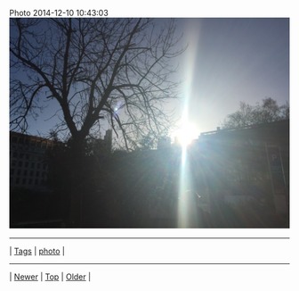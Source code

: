 <!--
title: Photo 2014-12-10 10
date: 2020-06-28T15:00:41.442Z
tags: photo
-->











Photo 2014-12-10 10:43:03
![](104834678982-0.jpg)

<!--BOTTOM-POST-NAVIGATION-->
---

| [Tags](tags.md) | [photo](tag-photo.md) |

---

| [Newer](104746684512.md) | [Top](index.md) | [Older](105020950857.md) |